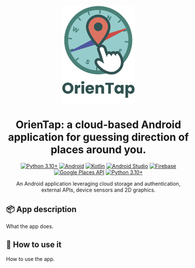 
<div align="center">
  <img src="https://github.com/LeonardoFettucciari/MACC/blob/master/assets/logo_text.png" width="200">
</div>

<div align="center">

# OrienTap: a cloud-based Android application for guessing direction of places around you.

[![Python 3.10+](https://img.shields.io/badge/python-3.10+-blue.svg)](https://www.python.org/downloads/release/python-310/)
[![Android](https://img.shields.io/badge/Platform-Android-green.svg?logo=android)](https://www.android.com/)
[![Kotlin](https://img.shields.io/badge/Kotlin-1.9-orange.svg?logo=kotlin)](https://kotlinlang.org/)
[![Android Studio](https://img.shields.io/badge/IDE-Android%20Studio-brightgreen.svg?logo=android-studio)](https://developer.android.com/studio)
[![Firebase](https://img.shields.io/badge/Firebase-Backend-yellow.svg?logo=firebase)](https://firebase.google.com/)
[![Google Places API](https://img.shields.io/badge/API-Google%20Places-blue.svg?logo=google-maps)](https://developers.google.com/maps/documentation/places/web-service/overview)
[![Python 3.10+](https://img.shields.io/badge/python-3.10+-blue.svg)](https://www.python.org/downloads/release/python-310/)
</div>

<div align="center"> An Android application leveraging cloud storage and authentication, external APIs, device sensors and 2D graphics.</div>

## 📦 App description

What the app does.

## 🚀 How to use it

How to use the app.
